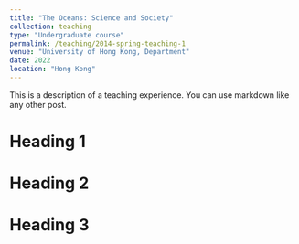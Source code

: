 ```yaml
---
title: "The Oceans: Science and Society"
collection: teaching
type: "Undergraduate course"
permalink: /teaching/2014-spring-teaching-1
venue: "University of Hong Kong, Department"
date: 2022
location: "Hong Kong"
---
```


This is a description of a teaching experience. You can use markdown like any other post.

Heading 1
======

Heading 2
======

Heading 3
======
